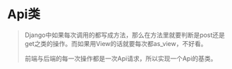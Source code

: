 # Api类

> Django中如果每次调用的都写成方法，那么在方法里就要判断是post还是get之类的操作。而如果用View的话就要每次都as_view，不好看。
>
> 前端与后端的每一次操作都是一次Api请求，所以实现一个Api的基类。

